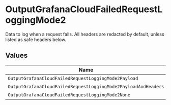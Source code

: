 # OutputGrafanaCloudFailedRequestLoggingMode2

Data to log when a request fails. All headers are redacted by default, unless listed as safe headers below.


## Values

| Name                                                           | Value                                                          |
| -------------------------------------------------------------- | -------------------------------------------------------------- |
| `OutputGrafanaCloudFailedRequestLoggingMode2Payload`           | payload                                                        |
| `OutputGrafanaCloudFailedRequestLoggingMode2PayloadAndHeaders` | payloadAndHeaders                                              |
| `OutputGrafanaCloudFailedRequestLoggingMode2None`              | none                                                           |